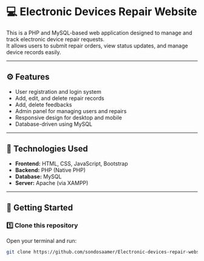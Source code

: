 # 💻 Electronic Devices Repair Website

This is a PHP and MySQL-based web application designed to manage and track electronic device repair requests.  
It allows users to submit repair orders, view status updates, and manage device records easily.

---

## ⚙️ Features

- User registration and login system  
- Add, edit, and delete repair records  
- Add, delete feedbacks
- Admin panel for managing users and repairs  
- Responsive design for desktop and mobile  
- Database-driven using MySQL

---

## 🧰 Technologies Used

- **Frontend:** HTML, CSS, JavaScript, Bootstrap  
- **Backend:** PHP (Native PHP)  
- **Database:** MySQL  
- **Server:** Apache (via XAMPP)

---

## 🚀 Getting Started

### 1️⃣ Clone this repository
Open your terminal and run:
```bash
git clone https://github.com/sondosaamer/Electronic-devices-repair-website.git
